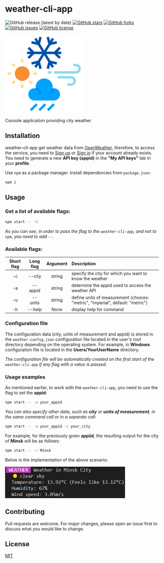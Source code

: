 # weather-cli-app

![GitHub release (latest by date)](https://img.shields.io/github/v/release/everman32/weather-cli-app) [![GitHub stars](https://img.shields.io/github/stars/everman32/weather-cli-app)](https://github.com/everman32/weather-cli-app/stargazers) [![GitHub forks](https://img.shields.io/github/forks/everman32/weather-cli-app)](https://github.com/everman32/weather-cli-app/network) [![GitHub issues](https://img.shields.io/github/issues/everman32/weather-cli-app)](https://github.com/everman32/weather-cli-app/issues) [![GitHub license](https://img.shields.io/github/license/everman32/weather-cli-app)](https://github.com/everman32/weather-cli-app)

![logo](docs/logo.png)

Console application providing city weather

## Installation

weather-cli-app get weather data from [OpenWeather](https://openweathermap.org), therefore, to access the service, you need to [Sign up](https://home.openweathermap.org/users/sign_up) or [Sign in](https://home.openweathermap.org/users/sign_in) if your account already exists.
You need to generate a new **API key (appid)** in the **"My API keys"** tab in your **profile**.

Use `npm` as a package manager. Install dependencies from `package.json`:
```bash
npm i
```

## Usage

### Get a list of available flags:
```bash
npm start -- -h
```
*As you can see, in order to pass the flag to the `weather-cli-app`, and not to `npm`, you need to add `--`.*

### Available flags:
| Short flag | Long flag | Argument | Description |
| :---: | :--: | :------: | :---------- |
|-c  | --city | string | specify the city for which you want to know the weather |
|-a  | --appid | string | determine the appid used to access the weather API |
|-u  | --units | string | define units of measurement (choices: "metric", "imperial", default: "metric") |
|-h  | --help | None | display help for command |

### Configuration file
The configuration data (city, units of measurement and appid) is stored in the `weather-config.json` configuration file located in the user's root directory depending on the operating system. For example, in **Windows** configuration file is located in the **Users/YourUserName** directory.

*The configuration file will be automatically created on the first start of the `weather-cli-app` if any flag with a value is passed.*

### Usage examples
As mentioned earlier, to work with the `weather-cli-app`, you need to use the flag to set the **appid**:
```bash
npm start -- -a your_appid
```
*You can also specify other data, such as **city** or **units of measurement**, in the same command call or in a separate call*:
```bash
npm start -- -a your_appid -c your_city
```
For example, for the previously given **appiid**, the resulting output for the city of **Minsk** will be as follows:
```bash
npm start -- -c Minsk
```
Below is the implementation of the above scenario:

![example](docs/example.png)

## Contributing
Pull requests are welcome. For major changes, please open an issue first to discuss what you would like to change.

## License
[MIT](https://choosealicense.com/licenses/mit/)